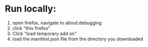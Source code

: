 # Run locally:
1. open firefox, navigate to about:debugging
2. click "this firefox"
3. Click "load temporary add on"
4. load the manifest.json file from the directory you downloaded
